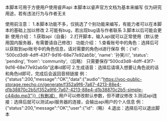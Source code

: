 本脚本可用于方便用户使用睿声api
本脚本以睿声官方文档为基本来编写
仅为研究用途，若有违法行为与作者无关

使用前注意：
1.本脚本功能不多，仅挑选了个别功能来编写，有能力者可以在本脚本的基础上加以修改
2.可能有bug，若出现bug请与作者联系
3.脚本以后可能会更新
使用介绍：
1.获取api（自备）
2.打开脚本，输入api就可以正常使用（默认使用国内服务器，有需要请自己修改）
功能介绍：
1.查看账号中的角色：选择后可以获取到api账号中的角色信息，请对需要的角色id进行保存
例：{'id': '500cd3d8-4dff-43f7-9d16-68e77e92ab5b', 'name': '孙笑川', 'status': 'pending', 'from': 'community',（后略）
只需要保存“500cd3d8-4dff-43f7-9d16-68e77e92ab5b”这串id即可
2.生成语音：选择后请填入想要让角色说的话和角色id即可，完成后会返回音频链接
例：{"status":200,"message":"OK","data":{"audio":"https://voc-public-storage.reecho.cn/generate/f352a9f6-7a67-4213-88e4-d1b38870c2b5/f352a9f6-7a67-4213-88e4-d1b38870c2b5-simple-c44idq.mp3"}}（有删减）
用户可以修改默认参数，但不建议修改
3.测试api连接：选择后就可以测试api服务器的连接，会输出api用户的个人信息
例：{"status":200,"message":"OK","user":{"id":（略）
4.退出：选择后可以退出脚本
